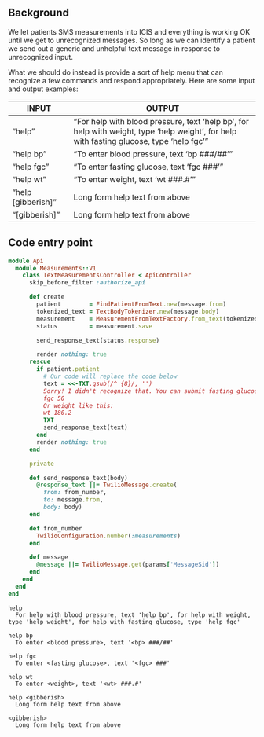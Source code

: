 ## Background
We let patients SMS measurements into ICIS and everything is working OK until
we get to unrecognized messages. So long as we can identify a patient we send
out a generic and unhelpful text message in response to unrecognized input.

What we should do instead is provide a sort of help menu that can recognize a
few commands and respond appropriately. Here are some input and output examples:

| INPUT | OUTPUT |
| ----- | ------ |
“help” | “For help with blood pressure, text ‘help bp’, for help with weight, type ‘help weight’, for help with fasting glucose, type ‘help fgc’”
“help bp” | “To enter blood pressure, text ‘bp ###/##’”
“help fgc” | “To enter fasting glucose, text ‘fgc ###’”
“help wt” | “To enter weight, text ‘wt ###.#’”
“help [gibberish]” | Long form help text from above
“[gibberish]” | Long form help text from above

## Code entry point

```ruby
module Api
  module Measurements::V1
    class TextMeasurementsController < ApiController
      skip_before_filter :authorize_api

      def create
        patient        = FindPatientFromText.new(message.from)
        tokenized_text = TextBodyTokenizer.new(message.body)
        measurement    = MeasurementFromTextFactory.from_text(tokenized_text, patient)
        status         = measurement.save

        send_response_text(status.response)

        render nothing: true
      rescue
        if patient.patient
          # Our code will replace the code below
          text = <<-TXT.gsub(/^ {8}/, '')
          Sorry! I didn't recognize that. You can submit fasting glucose like this:
          fgc 50
          Or weight like this:
          wt 180.2
          TXT
          send_response_text(text)
        end
        render nothing: true
      end

      private

      def send_response_text(body)
        @response_text ||= TwilioMessage.create(
          from: from_number,
          to: message.from,
          body: body)
      end

      def from_number
        TwilioConfiguration.number(:measurements)
      end

      def message
        @message ||= TwilioMessage.get(params['MessageSid'])
      end
    end
  end
end
```

```
help
  For help with blood pressure, text 'help bp', for help with weight, type 'help weight', for help with fasting glucose, type 'help fgc'

help bp
  To enter <blood pressure>, text '<bp> ###/##'

help fgc
  To enter <fasting glucose>, text '<fgc> ###'

help wt
  To enter <weight>, text '<wt> ###.#'

help <gibberish>
  Long form help text from above

<gibberish>
  Long form help text from above
```
